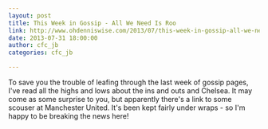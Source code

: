 ```yaml
---
layout: post
title: This Week in Gossip - All We Need Is Roo
link: http://www.ohdenniswise.com/2013/07/this-week-in-gossip-all-we-need-is-roo.html
date: 2013-07-31 18:00:00
author: cfc_jb
categories: cfc_jb

---
```


To save you the trouble of leafing through the last week of gossip pages, I've read all the highs and lows about the ins and outs and Chelsea. It may come as some surprise to you, but apparently there's a link to some scouser at Manchester United. It's been kept fairly under wraps - so I'm happy to be breaking the news here!
